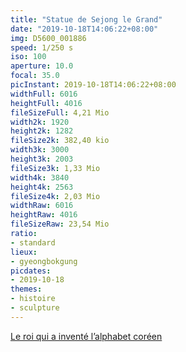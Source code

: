 ```yaml
---
title: "Statue de Sejong le Grand"
date: "2019-10-18T14:06:22+08:00"
img: D5600_001886
speed: 1/250 s
iso: 100
aperture: 10.0
focal: 35.0
picInstant: 2019-10-18T14:06:22+08:00
widthFull: 6016
heightFull: 4016
fileSizeFull: 4,21 Mio
width2k: 1920
height2k: 1282
fileSize2k: 382,40 kio
width3k: 3000
height3k: 2003
fileSize3k: 1,33 Mio
width4k: 3840
height4k: 2563
fileSize4k: 2,03 Mio
widthRaw: 6016
heightRaw: 4016
fileSizeRaw: 23,54 Mio
ratio:
- standard
lieux:
- gyeongbokgung
picdates:
- 2019-10-18
themes:
- histoire
- sculpture
---
```


[Le roi qui a inventé l’alphabet coréen](https://fr.wikipedia.org/wiki/Sejong_le_Grand)